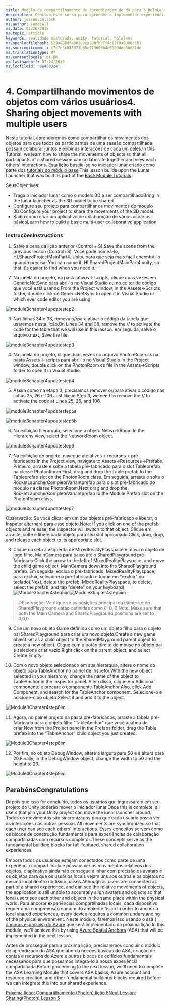 ```yaml
---
title: Módulo de compartilhamento de aprendizagem do MR para o HoloLens 2
description: Conclua este curso para aprender a implementar experiências compartilhadas de vários usuários em um aplicativo do HoloLens 2.
author: jessemcculloch
ms.author: jemccull
ms.date: 02/26/2019
ms.topic: article
keywords: realidade misturada, unity, tutorial, hololens
ms.openlocfilehash: 529a888dfa00180ca908fbc7f4c62f9a9086c661
ms.sourcegitcommit: c7c7e3c836373b65e319609b4e8389dea6b081de
ms.translationtype: MT
ms.contentlocale: pt-BR
ms.lasthandoff: 07/24/2019
ms.locfileid: "68460324"
---
```

# <a name="4-sharing-object-movements-with-multiple-users"></a><span data-ttu-id="eb408-104">4. Compartilhando movimentos de objetos com vários usuários</span><span class="sxs-lookup"><span data-stu-id="eb408-104">4. Sharing object movements with multiple users</span></span>

<span data-ttu-id="eb408-105">Neste tutorial, aprenderemos como compartilhar os movimentos dos objetos para que todos os participantes de uma sessão compartilhada possam colaborar juntos e exibir as interações de cada um deles.</span><span class="sxs-lookup"><span data-stu-id="eb408-105">In this Tutorial, we learn how to share the movements of objects so that all participants of a shared session can collaborate together and view each others' interactions.</span></span> <span data-ttu-id="eb408-106">Esta lição baseia-se no iniciador lunar criado como parte dos [tutoriais do módulo base](mrlearning-base.md).</span><span class="sxs-lookup"><span data-stu-id="eb408-106">This lesson builds upon the Lunar Launcher that was built as part of the [Base Module Tutorials](mrlearning-base.md).</span></span>

<span data-ttu-id="eb408-107">Seus</span><span class="sxs-lookup"><span data-stu-id="eb408-107">Objectives:</span></span>

- <span data-ttu-id="eb408-108">Traga o iniciador lunar como o modelo 3D a ser compartilhado</span><span class="sxs-lookup"><span data-stu-id="eb408-108">Bring in the lunar launcher as the 3D model to be shared</span></span>
- <span data-ttu-id="eb408-109">Configure seu projeto para compartilhar os movimentos do modelo 3D.</span><span class="sxs-lookup"><span data-stu-id="eb408-109">Configure your project to share the movements of the 3D model.</span></span>
- <span data-ttu-id="eb408-110">Saiba como criar um aplicativo de colaboração de vários usuários básico</span><span class="sxs-lookup"><span data-stu-id="eb408-110">Learn how to build a basic multi-user collaborative application</span></span>

### <a name="instructions"></a><span data-ttu-id="eb408-111">Instruções</span><span class="sxs-lookup"><span data-stu-id="eb408-111">Instructions</span></span>


1. <span data-ttu-id="eb408-112">Salve a cena da lição anterior (Control + S).</span><span class="sxs-lookup"><span data-stu-id="eb408-112">Save the scene from the previous lesson (Control+S).</span></span> <span data-ttu-id="eb408-113">Você pode nomeá-lo, HLSharedProjectMainPart4. Unity, para que seja mais fácil encontrá-lo quando precisar.</span><span class="sxs-lookup"><span data-stu-id="eb408-113">You can name it, HLSharedProjectMainPart4.unity, so that it's easier to find when you need it.</span></span>

2. <span data-ttu-id="eb408-114">Na janela do projeto, na pasta ativos-> scripts, clique duas vezes em GenericNetSync para abri-lo no Visual Studio ou no editor de código que você está usando.</span><span class="sxs-lookup"><span data-stu-id="eb408-114">From the Project window, in the Assets->Scripts folder, double click on GenericNetSync to open it in Visual Studio or which ever code editor you are using.</span></span>  

![module3chapter4updatestep2](images/module3chapter4updatestep2.png)

3. <span data-ttu-id="eb408-116">Nas linhas 34 e 38, remova o//para ativar o código da tabela que usaremos nesta lição.</span><span class="sxs-lookup"><span data-stu-id="eb408-116">On Lines 34 and 38, remove the // to activate the code for the table that we will use in this lesson.</span></span> <span data-ttu-id="eb408-117">em seguida, salve o arquivo.</span><span class="sxs-lookup"><span data-stu-id="eb408-117">next, Save the file.</span></span> 

![module3chapter4updatestep3](images/module3chapter4updatestep3.png)

4. <span data-ttu-id="eb408-119">Na janela do projeto, clique duas vezes no arquivo PhotonRoom.cs na pasta Assets-> scripts para abri-lo no Visual Studio.</span><span class="sxs-lookup"><span data-stu-id="eb408-119">In the Project window, double click on the PhotonRoom.cs file in the Assets->Scripts folder to open it in Visual Studio.</span></span> 

![module3chapter4updatestep4](images/module3chapter4updatestep4.png)

5. <span data-ttu-id="eb408-121">Assim como na etapa 3, precisamos remover o//para ativar o código nas linhas 25, 26 e 106.</span><span class="sxs-lookup"><span data-stu-id="eb408-121">Just like in Step 3, we need to remove the // to activate the code at Lines 25, 26, and 106.</span></span>

![module3chapter4updatestep5a](images/module3chapter4updatestep5a.png) 

![module3chapter4updatestep5b](images/module3chapter4updatestep5b.png)

6. <span data-ttu-id="eb408-124">Na exibição hierarquia, selecione o objeto NetworkRoom.</span><span class="sxs-lookup"><span data-stu-id="eb408-124">In the Hierarchy view, select the NetworkRoom object.</span></span>

![module3chapter4updatestep6](images/module3chapter4updatestep6.png)

7. <span data-ttu-id="eb408-126">Na exibição do projeto, navegue até ativos-> recursos-> pré-fabricados.</span><span class="sxs-lookup"><span data-stu-id="eb408-126">In the Project view, navigate to Assets->Resources->Prefabs.</span></span> <span data-ttu-id="eb408-127">Primeiro, arraste e solte a tabela pré-fabricado para o slot Tableprefab na classe PhotonRoom.</span><span class="sxs-lookup"><span data-stu-id="eb408-127">First, drag and drop the Table prefab to the Tableprefab slot on the PhotonRoom class.</span></span> <span data-ttu-id="eb408-128">Em seguida, arraste e solte o RocketLauncherCompleteVariantprefab para o slot pré-fabricado do módulo na classe PhotonRoom.</span><span class="sxs-lookup"><span data-stu-id="eb408-128">Next drag and drop the RocketLauncherCompleteVariantprefab to the Module Prefab slot on the PhotonRoom class.</span></span>

![module3chapter4updatestep7](images/module3chapter4updatestep7.png)

   <span data-ttu-id="eb408-130">Observação: Se você clicar em um dos objetos pré-fabricado e liberar, o Inspetor alternará para esse objeto.</span><span class="sxs-lookup"><span data-stu-id="eb408-130">Note: If you click on one of the prefab objects and release, the inspector will switch to that object.</span></span> <span data-ttu-id="eb408-131">Clique em, arraste, solte e libere cada objeto para seu slot apropriado.</span><span class="sxs-lookup"><span data-stu-id="eb408-131">Click, drag, drop, and release each object to its appropriate slot.</span></span>

8. <span data-ttu-id="eb408-132">Clique na seta à esquerda de MixedRealityPlayspace e mova o objeto de jogo filho, MainCamera para baixo até o SharedPlayground pré-fabricado.</span><span class="sxs-lookup"><span data-stu-id="eb408-132">Click the arrow to the left of MixedRealityPlayspace, and move the child game object, MainCamera down into the SharedPlayground prefab.</span></span> <span data-ttu-id="eb408-133">Em seguida, exclua o pré-fabricado, MixedRealityPlayspace, para excluir, selecione o pré-fabricado e toque em "excluir" no teclado).</span><span class="sxs-lookup"><span data-stu-id="eb408-133">Next, delete the prefab, MixedRealityPlayspace, to delete, select the prefab, and tap "delete" on your keyboard).</span></span>
<span data-ttu-id="eb408-134">![Module3hapter4step5im](images/module3chapter4step5im.PNG)</span><span class="sxs-lookup"><span data-stu-id="eb408-134">![Module3hapter4step5im](images/module3chapter4step5im.PNG)</span></span>

><span data-ttu-id="eb408-135">Observação:  Verifique se as posições principal da câmera e do SharedPlayground estão definidas como 0, 0, 0.</span><span class="sxs-lookup"><span data-stu-id="eb408-135">Note:  Make sure that both the Main Camera and SharedPlayground positions are set to 0,0,0.</span></span>
>

9. <span data-ttu-id="eb408-136">Crie um novo objeto Game definido como um objeto filho para o objeto pai SharedPlayground para criar um novo objeto.</span><span class="sxs-lookup"><span data-stu-id="eb408-136">Create a new game object set as a child object to the SharedPlayground parent object to create a new object.</span></span> <span data-ttu-id="eb408-137">Clique com o botão direito do mouse no objeto pai e selecione criar vazio.</span><span class="sxs-lookup"><span data-stu-id="eb408-137">Right click on the parent object, and select Create Empty.</span></span> 

10. <span data-ttu-id="eb408-138">Com o novo objeto selecionado em sua hierarquia, altere o nome do objeto para TableAnchor no painel de Inspetor.</span><span class="sxs-lookup"><span data-stu-id="eb408-138">With the new object selected in your hierarchy, change the name of the object to TableAnchor in the Inspector panel.</span></span> <span data-ttu-id="eb408-139">Além disso, clique em Adicionar componente e procure o componente TableAnchor.</span><span class="sxs-lookup"><span data-stu-id="eb408-139">Also, click Add Component, and search for the TableAnchor component.</span></span> <span data-ttu-id="eb408-140">Selecione-o e adicione-o ao objeto.</span><span class="sxs-lookup"><span data-stu-id="eb408-140">Select it and add it to the object.</span></span> 

![Module3Chapter4step6im](images/module3chapter4step7im.PNG)

11. <span data-ttu-id="eb408-142">Agora, no painel projeto na pasta pré-fabricados, arraste a tabela pré-fabricado para o objeto filho "TableAnchor" que você acabou de criar.</span><span class="sxs-lookup"><span data-stu-id="eb408-142">Now from the Project panel in the Prefabs folder, drag the Table prefab into the "TableAnchor" child object you just created.</span></span>

![Module3Chapter4step8im](images/module3chapter4step8im.PNG)

12. <span data-ttu-id="eb408-144">Por fim, no objeto DebugWindow, altere a largura para 50 e a altura para 20.</span><span class="sxs-lookup"><span data-stu-id="eb408-144">Finally, in the DebugWindow object, change the width to 50 and the height to 20.</span></span>

![Module3Chapter4step9im](images/module3chapter4step11im.PNG)

## <a name="congratulations"></a><span data-ttu-id="eb408-146">Parabéns</span><span class="sxs-lookup"><span data-stu-id="eb408-146">Congratulations</span></span>


<span data-ttu-id="eb408-147">Depois que isso for concluído, todos os usuários que ingressarem em seu projeto do Unity poderão mover o iniciador lunar.</span><span class="sxs-lookup"><span data-stu-id="eb408-147">Once this is complete, all users that join your Unity project can move the lunar launcher around.</span></span> <span data-ttu-id="eb408-148">Todos os movimentos são sincronizados para que cada usuário possa ver as interações das outras pessoas.</span><span class="sxs-lookup"><span data-stu-id="eb408-148">All movements are synchronized so that each user can see each others' interactions.</span></span> <span data-ttu-id="eb408-149">Esses conceitos servem como os blocos de construção fundamentais para experiências de colaboração compartilhadas com recursos completos.</span><span class="sxs-lookup"><span data-stu-id="eb408-149">These concepts serve as the fundamental building blocks for full-featured, shared collaboration experiences.</span></span> 

<span data-ttu-id="eb408-150">Embora todos os usuários estejam conectados como parte de uma experiência compartilhada e possam ver os movimentos relativos dos objetos, o aplicativo ainda não consegue alinhar com precisão os avatars e os objetos para que os usuários locais vejam uns aos outros e os objetos no mesmo local dentro do físico países.</span><span class="sxs-lookup"><span data-stu-id="eb408-150">Although all users are connected as part of a shared experience, and can see the relative movements of objects, the application is still unable to accurately align avatars and objects so that local users see each other and objects in the same place within the physical world.</span></span> <span data-ttu-id="eb408-151">Para ancorar experiências compartilhadas locais, cada dispositivo requer uma compreensão comum do ambiente físico.</span><span class="sxs-lookup"><span data-stu-id="eb408-151">In order to anchor a local shared experiences, every device requires a common understanding of the physical environment.</span></span> <span data-ttu-id="eb408-152">Neste módulo, faremos isso usando o asa ( [âncoras espaciais) do Azure](<https://azure.microsoft.com/en-us/services/spatial-anchors/>) que será implementado na próxima lição.</span><span class="sxs-lookup"><span data-stu-id="eb408-152">In this module, we'll achieve this by using [Azure Spatial Anchors](<https://azure.microsoft.com/en-us/services/spatial-anchors/>) (ASA) that will be implemented in the next lesson.</span></span>

<span data-ttu-id="eb408-153">Antes de prosseguir para a próxima lição, precisaremos concluir o módulo de aprendizado do ASA que aborda noções básicas do ASA, criação de contas e recursos do Azure e outros blocos de edifícios fundamentais necessários para que possamos integrá-lo à nossa experiência compartilhada.</span><span class="sxs-lookup"><span data-stu-id="eb408-153">Before proceeding to the next lesson, we'll need to complete the ASA Learning Module that covers ASA basics, Azure account and resource creation, and other fundamental buildings blocks required before we can integrate this into our shared experience.</span></span>

<span data-ttu-id="eb408-154">[Próxima lição: Compartilhamento (Photon) lição 5](mrlearning-sharing(photon)-ch5.md)</span><span class="sxs-lookup"><span data-stu-id="eb408-154">[Next Lesson: Sharing(Photon) Lesson 5](mrlearning-sharing(photon)-ch5.md)</span></span>

